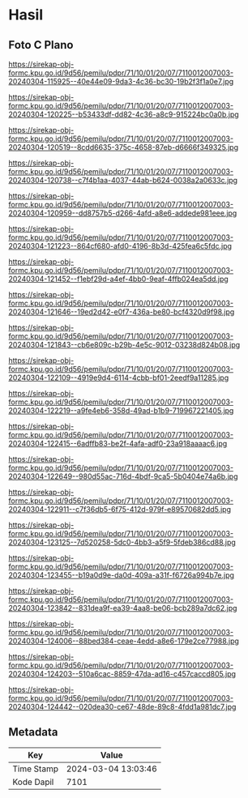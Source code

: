 # Hasil

## Foto C Plano

https://sirekap-obj-formc.kpu.go.id/9d56/pemilu/pdpr/71/10/01/20/07/7110012007003-20240304-115925--40e44e09-9da3-4c36-bc30-19b2f3f1a0e7.jpg

https://sirekap-obj-formc.kpu.go.id/9d56/pemilu/pdpr/71/10/01/20/07/7110012007003-20240304-120225--b53433df-dd82-4c36-a8c9-915224bc0a0b.jpg

https://sirekap-obj-formc.kpu.go.id/9d56/pemilu/pdpr/71/10/01/20/07/7110012007003-20240304-120519--8cdd6635-375c-4658-87eb-d6666f349325.jpg

https://sirekap-obj-formc.kpu.go.id/9d56/pemilu/pdpr/71/10/01/20/07/7110012007003-20240304-120738--c7f4b1aa-4037-44ab-b624-0038a2a0633c.jpg

https://sirekap-obj-formc.kpu.go.id/9d56/pemilu/pdpr/71/10/01/20/07/7110012007003-20240304-120959--dd8757b5-d266-4afd-a8e6-addede981eee.jpg

https://sirekap-obj-formc.kpu.go.id/9d56/pemilu/pdpr/71/10/01/20/07/7110012007003-20240304-121223--864cf680-afd0-4196-8b3d-425fea6c5fdc.jpg

https://sirekap-obj-formc.kpu.go.id/9d56/pemilu/pdpr/71/10/01/20/07/7110012007003-20240304-121452--f1ebf29d-a4ef-4bb0-9eaf-4ffb024ea5dd.jpg

https://sirekap-obj-formc.kpu.go.id/9d56/pemilu/pdpr/71/10/01/20/07/7110012007003-20240304-121646--19ed2d42-e0f7-436a-be80-bcf4320d9f98.jpg

https://sirekap-obj-formc.kpu.go.id/9d56/pemilu/pdpr/71/10/01/20/07/7110012007003-20240304-121843--cb6e809c-b29b-4e5c-9012-03238d824b08.jpg

https://sirekap-obj-formc.kpu.go.id/9d56/pemilu/pdpr/71/10/01/20/07/7110012007003-20240304-122109--4919e9d4-6114-4cbb-bf01-2eedf9a11285.jpg

https://sirekap-obj-formc.kpu.go.id/9d56/pemilu/pdpr/71/10/01/20/07/7110012007003-20240304-122219--a9fe4eb6-358d-49ad-b1b9-719967221405.jpg

https://sirekap-obj-formc.kpu.go.id/9d56/pemilu/pdpr/71/10/01/20/07/7110012007003-20240304-122415--6adffb83-be2f-4afa-adf0-23a918aaaac6.jpg

https://sirekap-obj-formc.kpu.go.id/9d56/pemilu/pdpr/71/10/01/20/07/7110012007003-20240304-122649--980d55ac-716d-4bdf-9ca5-5b0404e74a6b.jpg

https://sirekap-obj-formc.kpu.go.id/9d56/pemilu/pdpr/71/10/01/20/07/7110012007003-20240304-122911--c7f36db5-6f75-412d-979f-e89570682dd5.jpg

https://sirekap-obj-formc.kpu.go.id/9d56/pemilu/pdpr/71/10/01/20/07/7110012007003-20240304-123125--7d520258-5dc0-4bb3-a5f9-5fdeb386cd88.jpg

https://sirekap-obj-formc.kpu.go.id/9d56/pemilu/pdpr/71/10/01/20/07/7110012007003-20240304-123455--b19a0d9e-da0d-409a-a31f-f6726a994b7e.jpg

https://sirekap-obj-formc.kpu.go.id/9d56/pemilu/pdpr/71/10/01/20/07/7110012007003-20240304-123842--831dea9f-ea39-4aa8-be06-bcb289a7dc62.jpg

https://sirekap-obj-formc.kpu.go.id/9d56/pemilu/pdpr/71/10/01/20/07/7110012007003-20240304-124006--88bed384-ceae-4edd-a8e6-179e2ce77988.jpg

https://sirekap-obj-formc.kpu.go.id/9d56/pemilu/pdpr/71/10/01/20/07/7110012007003-20240304-124203--510a6cac-8859-47da-ad16-c457caccd805.jpg

https://sirekap-obj-formc.kpu.go.id/9d56/pemilu/pdpr/71/10/01/20/07/7110012007003-20240304-124442--020dea30-ce67-48de-89c8-4fdd1a981dc7.jpg


## Metadata

| Key        | Value               |
| ---------- | ------------------- |
| Time Stamp | 2024-03-04 13:03:46 |
| Kode Dapil | 7101                |



